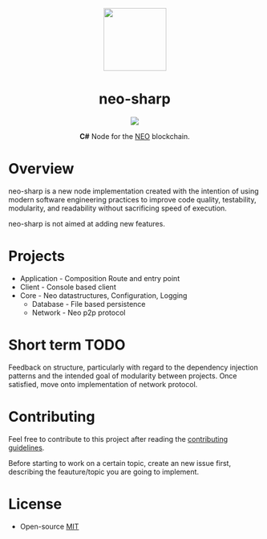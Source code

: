 <p align="center">
<img
    src="http://res.cloudinary.com/vidsy/image/upload/v1503160820/CoZ_Icon_DARKBLUE_200x178px_oq0gxm.png"
    width="125px"
  >
</p>

<h1 align="center">neo-sharp</h1>

 <p align="center">      
      <a href="https://travis-ci.org/CityOfZion/neo-sharp">
        <img src="https://travis-ci.org/CityOfZion/neo-sharp.svg?branch=master">
      </a>      
  </p>

<p align="center">
  <b>C#</b> Node for the <a href="https://neo.org">NEO</a> blockchain.
</p>

# Overview

neo-sharp is a new node implementation created with the intention of using modern software engineering practices to improve code quality, testability, modularity, and readability without sacrificing speed of execution.

neo-sharp is not aimed at adding new features.

# Projects

* Application - Composition Route and entry point
* Client - Console based client
* Core - Neo datastructures, Configuration, Logging
	* Database - File based persistence
	* Network - Neo p2p protocol

# Short term TODO

Feedback on structure, particularly with regard to the dependency injection patterns and the intended goal of modularity between projects. Once satisfied, move onto implementation of network protocol.

# Contributing

Feel free to contribute to this project after reading the
[contributing guidelines](https://github.com/CityOfZion/neo-go/blob/master/CONTRIBUTING.md).

Before starting to work on a certain topic, create an new issue first,
describing the feauture/topic you are going to implement.

# License

- Open-source [MIT](https://github.com/CityOfZion/neo-sharp/blob/master/LICENCE.md)